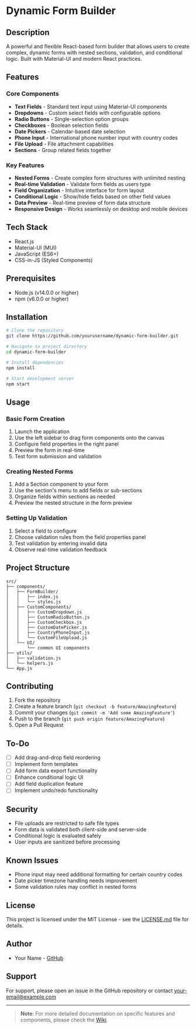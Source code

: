 # Dynamic Form Builder

## Description
A powerful and flexible React-based form builder that allows users to create complex, dynamic forms with nested sections, validation, and conditional logic. Built with Material-UI and modern React practices.

## Features

### Core Components
* **Text Fields** - Standard text input using Material-UI components
* **Dropdowns** - Custom select fields with configurable options
* **Radio Buttons** - Single-selection option groups
* **Checkboxes** - Boolean selection fields
* **Date Pickers** - Calendar-based date selection
* **Phone Input** - International phone number input with country codes
* **File Upload** - File attachment capabilities
* **Sections** - Group related fields together

### Key Features
* **Nested Forms** - Create complex form structures with unlimited nesting
* **Real-time Validation** - Validate form fields as users type
* **Field Organization** - Intuitive interface for form layout
* **Conditional Logic** - Show/hide fields based on other field values
* **Data Preview** - Real-time preview of form data structure
* **Responsive Design** - Works seamlessly on desktop and mobile devices

## Tech Stack
* React.js
* Material-UI (MUI)
* JavaScript (ES6+)
* CSS-in-JS (Styled Components)

## Prerequisites
* Node.js (v14.0.0 or higher)
* npm (v6.0.0 or higher)

## Installation

```bash
# Clone the repository
git clone https://github.com/yourusername/dynamic-form-builder.git

# Navigate to project directory
cd dynamic-form-builder

# Install dependencies
npm install

# Start development server
npm start
```

## Usage

### Basic Form Creation
1. Launch the application
2. Use the left sidebar to drag form components onto the canvas
3. Configure field properties in the right panel
4. Preview the form in real-time
5. Test form submission and validation

### Creating Nested Forms
1. Add a Section component to your form
2. Use the section's menu to add fields or sub-sections
3. Organize fields within sections as needed
4. Preview the nested structure in the form preview

### Setting Up Validation
1. Select a field to configure
2. Choose validation rules from the field properties panel
3. Test validation by entering invalid data
4. Observe real-time validation feedback

## Project Structure

```
src/
├── components/
│   ├── FormBuilder/
│   │   ├── index.js
│   │   └── styles.js
│   ├── CustomComponents/
│   │   ├── CustomDropdown.js
│   │   ├── CustomRadioButton.js
│   │   ├── CustomCheckbox.js
│   │   ├── CustomDatePicker.js
│   │   ├── CountryPhoneInput.js
│   │   └── CustomFileUpload.js
│   └── UI/
│       └── common UI components
├── utils/
│   ├── validation.js
│   └── helpers.js
└── App.js
```

## Contributing

1. Fork the repository
2. Create a feature branch (`git checkout -b feature/AmazingFeature`)
3. Commit your changes (`git commit -m 'Add some AmazingFeature'`)
4. Push to the branch (`git push origin feature/AmazingFeature`)
5. Open a Pull Request

## To-Do
- [ ] Add drag-and-drop field reordering
- [ ] Implement form templates
- [ ] Add form data export functionality
- [ ] Enhance conditional logic UI
- [ ] Add field duplication feature
- [ ] Implement undo/redo functionality

## Security

* File uploads are restricted to safe file types
* Form data is validated both client-side and server-side
* Conditional logic is evaluated safely
* User inputs are sanitized before processing

## Known Issues
* Phone input may need additional formatting for certain country codes
* Date picker timezone handling needs improvement
* Some validation rules may conflict in nested forms

## License
This project is licensed under the MIT License - see the [LICENSE.md](LICENSE.md) file for details.

## Author
* Your Name - [GitHub](https://github.com/yourusername)

## Support
For support, please open an issue in the GitHub repository or contact [your-email@example.com](mailto:your-email@example.com)

---

> **Note**: For more detailed documentation on specific features and components, please check the [Wiki](https://github.com/yourusername/dynamic-form-builder/wiki).
